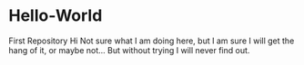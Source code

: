 # Hello-World
First Repository
Hi
Not sure what I am doing here, but I am sure I will get the hang of it, or maybe not...  But without trying I will never find out. 
